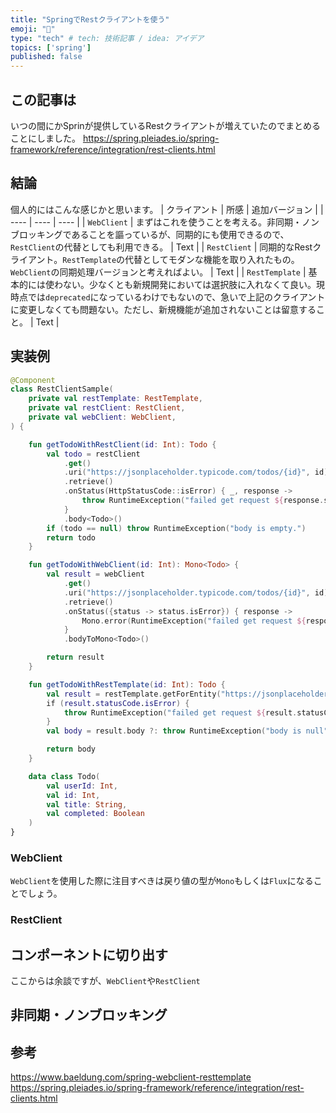 ```yaml
---
title: "SpringでRestクライアントを使う"
emoji: "📘"
type: "tech" # tech: 技術記事 / idea: アイデア
topics: ['spring']
published: false
---
```

## この記事は
いつの間にかSprinが提供しているRestクライアントが増えていたのでまとめることにしました。
https://spring.pleiades.io/spring-framework/reference/integration/rest-clients.html

## 結論
個人的にはこんな感じかと思います。
| クライアント | 所感 | 追加バージョン |
| ---- | ---- | ---- |
| `WebClient` | まずはこれを使うことを考える。非同期・ノンブロッキングであることを謳っているが、同期的にも使用できるので、`RestClient`の代替としても利用できる。 | Text |
| `RestClient` | 同期的なRestクライアント。`RestTemplate`の代替としてモダンな機能を取り入れたもの。`WebClient`の同期処理バージョンと考えればよい。 | Text |
| `RestTemplate` | 基本的には使わない。少なくとも新規開発においては選択肢に入れなくて良い。現時点では`deprecated`になっているわけでもないので、急いで上記のクライアントに変更しなくても問題ない。ただし、新規機能が追加されないことは留意すること。 | Text |

## 実装例

```kotlin:sample.kt
@Component
class RestClientSample(
    private val restTemplate: RestTemplate,
    private val restClient: RestClient,
    private val webClient: WebClient,
) {

    fun getTodoWithRestClient(id: Int): Todo {
        val todo = restClient
            .get()
            .uri("https://jsonplaceholder.typicode.com/todos/{id}", id)
            .retrieve()
            .onStatus(HttpStatusCode::isError) { _, response ->
                throw RuntimeException("failed get request ${response.statusCode}")
            }
            .body<Todo>()
        if (todo == null) throw RuntimeException("body is empty.")
        return todo
    }

    fun getTodoWithWebClient(id: Int): Mono<Todo> {
        val result = webClient
            .get()
            .uri("https://jsonplaceholder.typicode.com/todos/{id}", id)
            .retrieve()
            .onStatus({status -> status.isError}) { response ->
                Mono.error(RuntimeException("failed get request ${response.statusCode()}"))
            }
            .bodyToMono<Todo>()

        return result
    }

    fun getTodoWithRestTemplate(id: Int): Todo {
        val result = restTemplate.getForEntity("https://jsonplaceholder.typicode.com/todos/{id}", Todo::class.java, id)
        if (result.statusCode.isError) {
            throw RuntimeException("failed get request ${result.statusCode}")
        }
        val body = result.body ?: throw RuntimeException("body is null")

        return body
    }

    data class Todo(
        val userId: Int,
        val id: Int,
        val title: String,
        val completed: Boolean
    )
}
```

### WebClient
`WebClient`を使用した際に注目すべきは戻り値の型が`Mono`もしくは`Flux`になることでしょう。

### RestClient

## コンポーネントに切り出す
ここからは余談ですが、`WebClient`や`RestClient`

## 非同期・ノンブロッキング

## 参考
https://www.baeldung.com/spring-webclient-resttemplate
https://spring.pleiades.io/spring-framework/reference/integration/rest-clients.html
